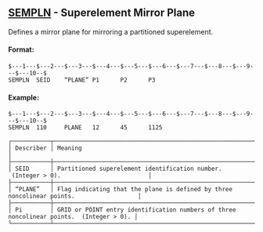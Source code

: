 ## [SEMPLN](https://help.hexagonmi.com/bundle/MSC_Nastran_2022.4/page/Nastran_Combined_Book/qrg/bulkqrs/TOC.SEMPLN.xhtml) - Superelement Mirror Plane

Defines a mirror plane for mirroring a partitioned superelement.

#### Format:

```nastran
$---1---$---2---$---3---$---4---$---5---$---6---$---7---$---8---$---9---$---10--$
SEMPLN  SEID    “PLANE” P1      P2      P3                                      
```
#### Example:

```nastran
$---1---$---2---$---3---$---4---$---5---$---6---$---7---$---8---$---9---$---10--$
SEMPLN  110     PLANE   12      45      1125                                    
```
```text
┌───────────┬─────────────────────────────────────────────────────────────────────────────────────────┐
│ Describer │ Meaning                                                                                 │
├───────────┼─────────────────────────────────────────────────────────────────────────────────────────┤
│ SEID      │ Partitioned superelement identification number.  (Integer > 0).                         │
├───────────┼─────────────────────────────────────────────────────────────────────────────────────────┤
│ “PLANE”   │ Flag indicating that the plane is defined by three noncolinear points.                  │
├───────────┼─────────────────────────────────────────────────────────────────────────────────────────┤
│ Pi        │ GRID or POINT entry identification numbers of three noncolinear points.  (Integer > 0). │
└───────────┴─────────────────────────────────────────────────────────────────────────────────────────┘
```
